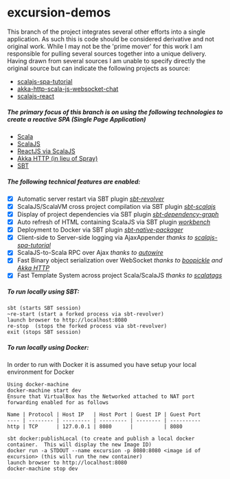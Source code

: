# excursion-demos
This branch of the project integrates several other efforts into a single application.  As such this is code should
be considered derivative and not original work. While I may not be the 'prime mover' for this work I am responsible for pulling several sources together into a unique delivery.  Having drawn from several sources I am unable to specify directly
the original source but can indicate the following projects as source:
- [scalajs-spa-tutorial](https://github.com/ochrons/scalajs-spa-tutorial)
- [akka-http-scala-js-websocket-chat](https://github.com/jrudolph/akka-http-scala-js-websocket-chat)
- [scalajs-react](https://github.com/japgolly/scalajs-react)

##### The primary focus of this branch is on using the following technologies to create a reactive SPA (Single Page Application)
-  [Scala](http://www.scala-lang.org)
-  [ScalaJS](http://www.scala-js.org)
-  [ReactJS via ScalaJS](https://github.com/japgolly/scalajs-react)
-  [Akka HTTP (in lieu of Spray)](http://doc.akka.io/docs/akka-stream-and-http-experimental/1.0-M2/scala/http/)
-  [SBT](http://www.scala-sbt.org)

##### The following technical features are enabled:
- [x] Automatic server restart via SBT plugin *[sbt-revolver](https://github.com/spray/sbt-revolver)*
- [x] ScalaJS/ScalaVM cross project compilation via SBT plugin *[sbt-scalajs](https://github.com/scala-js/scala-js)*
- [x] Display of project dependencies via SBT plugin *[sbt-dependency-graph](https://github.com/jrudolph/sbt-dependency-graph)*
- [x] Auto refresh of HTML containing ScalaJS via SBT plugin *[workbench](https://github.com/lihaoyi/workbench)*
- [x] Deployment to Docker via SBT plugin *[sbt-native-packager](https://github.com/sbt/sbt-native-packager)*
- [x] Client-side to Server-side logging via AjaxAppender *thanks to [scalajs-spa-tutorial](https://github.com/ochrons/scalajs-spa-tutorial)*
- [x] ScalaJS-to-Scala RPC over Ajax *thanks to [autowire](https://github.com/lihaoyi/autowire)*
- [x] Fast Binary object serialization over WebSocket *thanks to [boopickle](https://github.com/ochrons/boopickle) and [Akka HTTP](http://doc.akka.io/docs/akka-stream-and-http-experimental/1.0-M2/scala/http/)*
- [x] Fast Template System across project Scala/ScalaJS *thanks to [scalatags](https://github.com/lihaoyi/scalatags)*

##### To run locally using SBT:
```
sbt (starts SBT session) 
~re-start (start a forked process via sbt-revolver)
launch browser to http://localhost:8080
re-stop  (stops the forked process via sbt-revolver)
exit (stops SBT session)
```

##### To run locally using Docker:
In order to run with Docker it is assumed you have setup your local environment for Docker 
```
Using docker-machine
docker-machine start dev
Ensure that VirtualBox has the Networked attached to NAT port forwarding enabled for as follows

Name | Protocol | Host IP   | Host Port | Guest IP | Guest Port
---- | -------- | --------- | --------- | -------- | ----------
http | TCP      | 127.0.0.1 | 8080      |          | 8080

sbt docker:publishLocal (to create and publish a local docker container.  This will display the new Image ID)
docker run -a STDOUT --name excursion -p 8080:8080 <image id of excursion> (this will run the new container)
launch browser to http://localhost:8080
docker-machine stop dev
```
